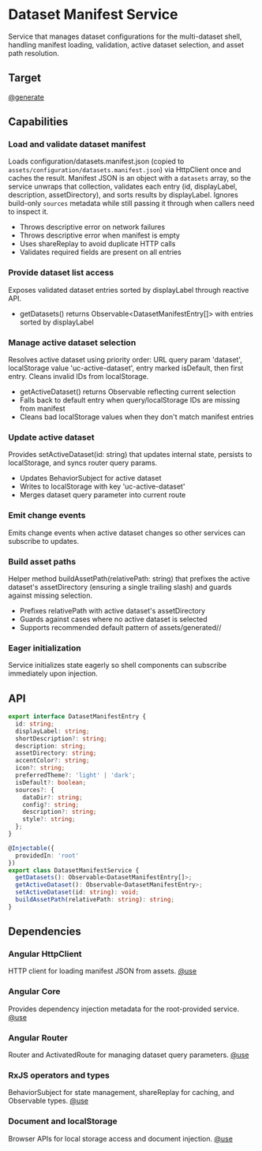 # Dataset Manifest Service

Service that manages dataset configurations for the multi-dataset shell, handling manifest loading, validation, active dataset selection, and asset path resolution.

## Target

[@generate](../../../../src/app/components/datasets/dataset-manifest.service.ts)

## Capabilities

### Load and validate dataset manifest

Loads configuration/datasets.manifest.json (copied to `assets/configuration/datasets.manifest.json`) via HttpClient once and caches the result. Manifest JSON is an object with a `datasets` array, so the service unwraps that collection, validates each entry (id, displayLabel, description, assetDirectory), and sorts results by displayLabel. Ignores build-only `sources` metadata while still passing it through when callers need to inspect it.

- Throws descriptive error on network failures
- Throws descriptive error when manifest is empty
- Uses shareReplay to avoid duplicate HTTP calls
- Validates required fields are present on all entries

### Provide dataset list access

Exposes validated dataset entries sorted by displayLabel through reactive API.

- getDatasets() returns Observable<DatasetManifestEntry[]> with entries sorted by displayLabel

### Manage active dataset selection

Resolves active dataset using priority order: URL query param 'dataset', localStorage value 'uc-active-dataset', entry marked isDefault, then first entry. Cleans invalid IDs from localStorage.

- getActiveDataset() returns Observable<DatasetManifestEntry> reflecting current selection
- Falls back to default entry when query/localStorage IDs are missing from manifest
- Cleans bad localStorage values when they don't match manifest entries

### Update active dataset

Provides setActiveDataset(id: string) that updates internal state, persists to localStorage, and syncs router query params.

- Updates BehaviorSubject for active dataset
- Writes to localStorage with key 'uc-active-dataset'
- Merges dataset query parameter into current route

### Emit change events

Emits change events when active dataset changes so other services can subscribe to updates.

### Build asset paths

Helper method buildAssetPath(relativePath: string) that prefixes the active dataset's assetDirectory (ensuring a single trailing slash) and guards against missing selection.

- Prefixes relativePath with active dataset's assetDirectory
- Guards against cases where no active dataset is selected
- Supports recommended default pattern of assets/generated/<datasetId>/

### Eager initialization

Service initializes state eagerly so shell components can subscribe immediately upon injection.

## API

```typescript { .api }
export interface DatasetManifestEntry {
  id: string;
  displayLabel: string;
  shortDescription?: string;
  description: string;
  assetDirectory: string;
  accentColor?: string;
  icon?: string;
  preferredTheme?: 'light' | 'dark';
  isDefault?: boolean;
  sources?: {
    dataDir?: string;
    config?: string;
    description?: string;
    style?: string;
  };
}

@Injectable({
  providedIn: 'root'
})
export class DatasetManifestService {
  getDatasets(): Observable<DatasetManifestEntry[]>;
  getActiveDataset(): Observable<DatasetManifestEntry>;
  setActiveDataset(id: string): void;
  buildAssetPath(relativePath: string): string;
}
```

## Dependencies

### Angular HttpClient
HTTP client for loading manifest JSON from assets.
[@use](../../../../package.json#@angular/common/http)

### Angular Core
Provides dependency injection metadata for the root-provided service.
[@use](../../../../package.json#@angular/core)

### Angular Router
Router and ActivatedRoute for managing dataset query parameters.
[@use](../../../../package.json#@angular/router)

### RxJS operators and types
BehaviorSubject for state management, shareReplay for caching, and Observable types.
[@use](../../../../package.json#rxjs)

### Document and localStorage
Browser APIs for local storage access and document injection.
[@use](../../../../package.json#@angular/common)
